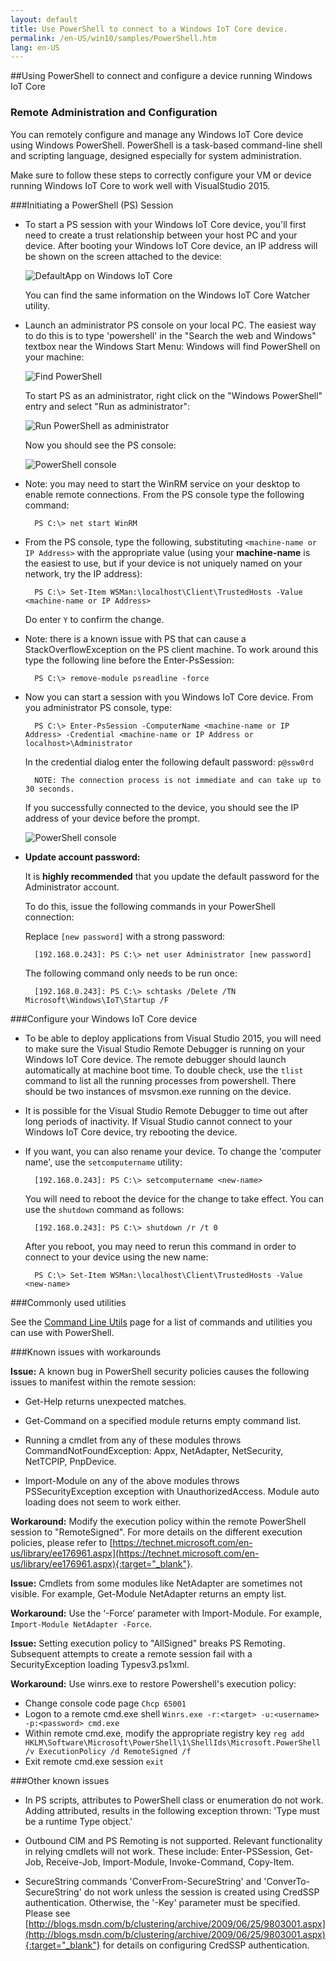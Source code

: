 ```yaml
---
layout: default
title: Use PowerShell to connect to a Windows IoT Core device.
permalink: /en-US/win10/samples/PowerShell.htm
lang: en-US
---
```


##Using PowerShell to connect and configure a device running Windows IoT Core

### Remote Administration and Configuration
You can remotely configure and manage any Windows IoT Core device using Windows PowerShell. PowerShell is a task-based command-line shell and scripting language, designed especially for system administration.

Make sure to follow these steps to correctly configure your VM or device running Windows IoT Core to work well with VisualStudio 2015.

###Initiating a PowerShell (PS) Session
* To start a PS session with your Windows IoT Core device, you'll first need to create a trust relationship between your host PC and your device. After booting your Windows IoT Core device, an IP address will be shown on the screen attached to the device:

    ![DefaultApp on Windows IoT Core]({{site.baseurl}}/images/DefaultApp.png)

    You can find the same information on the Windows IoT Core Watcher utility.

* Launch an administrator PS console on your local PC. The easiest way to do this is to type 'powershell' in the "Search the web and Windows" textbox near the Windows Start Menu: Windows will find PowerShell on your machine:

    ![Find PowerShell]({{site.baseurl}}/images/powershell/start-ps.png)

    To start PS as an administrator, right click on the "Windows PowerShell" entry and select "Run as administrator":

    ![Run PowerShell as administrator]({{site.baseurl}}/images/powershell/start-ps2.png)

    Now you should see the PS console:

    ![PowerShell console]({{site.baseurl}}/images/powershell/ps.PNG)

* Note: you may need to start the WinRM service on your desktop to enable remote connections. From the PS console type the following command:

        PS C:\> net start WinRM

* From the PS console, type the following, substituting `<machine-name or IP Address>` with the appropriate value (using your **machine-name** is the easiest to use, but if your device is not uniquely named on your network, try the IP address):

        PS C:\> Set-Item WSMan:\localhost\Client\TrustedHosts -Value <machine-name or IP Address>

    Do enter `Y` to confirm the change.

* Note: there is a known issue with PS that can cause a StackOverflowException on the PS client machine.  To work around this type the following line before the Enter-PsSession:

        PS C:\> remove-module psreadline -force

* Now you can start a session with you Windows IoT Core device. From you administrator PS console, type:

        PS C:\> Enter-PsSession -ComputerName <machine-name or IP Address> -Credential <machine-name or IP Address or localhost>\Administrator

    In the credential dialog enter the following default password: `p@ssw0rd`

        NOTE: The connection process is not immediate and can take up to 30 seconds.

    If you successfully connected to the device, you should see the IP address of your device before the prompt.

    ![PowerShell console]({{site.baseurl}}/images/powershell/ps_device.png)

* **Update account password:**

	It is **highly recommended** that you update the default password for the Administrator account.

    To do this, issue the following commands in your PowerShell connection:

    Replace `[new password]` with a strong password:

        [192.168.0.243]: PS C:\> net user Administrator [new password]

    The following command only needs to be run once:

        [192.168.0.243]: PS C:\> schtasks /Delete /TN Microsoft\Windows\IoT\Startup /F

###Configure your Windows IoT Core device

* To be able to deploy applications from Visual Studio 2015, you will need to make sure the Visual Studio Remote Debugger is running on your Windows IoT Core device. The remote debugger should launch automatically at machine boot time. To double check, use the `tlist` command to list all the running processes from powershell. There should be two instances of msvsmon.exe running on the device.

* It is possible for the Visual Studio Remote Debugger to time out after long periods of inactivity.  If Visual Studio cannot connect to your Windows IoT Core device, try rebooting the device.

* If you want, you can also rename your device. To change the 'computer name', use the `setcomputername` utility:

        [192.168.0.243]: PS C:\> setcomputername <new-name>

    You will need to reboot the device for the change to take effect. You can use the `shutdown` command as follows:

        [192.168.0.243]: PS C:\> shutdown /r /t 0

    After you reboot, you may need to rerun this command in order to connect to your device using the new name:

        PS C:\> Set-Item WSMan:\localhost\Client\TrustedHosts -Value <new-name>

###Commonly used utilities

See the [Command Line Utils]({{site.baseurl}}/{{page.lang}}/win10/tools/CommandLineUtils.htm) page for a list of commands and utilities you can use with PowerShell.

###Known issues with workarounds

**Issue:** A known bug in PowerShell security policies causes the following issues to manifest within the remote session:

* Get-Help returns unexpected matches.

* Get-Command on a specified module returns empty command list.

* Running a cmdlet from any of these modules throws CommandNotFoundException: Appx, NetAdapter, NetSecurity, NetTCPIP, PnpDevice.

* Import-Module on any of the above modules throws PSSecurityException exception with UnauthorizedAccess. Module auto loading does not seem to work either.

**Workaround:** Modify the execution policy within the remote PowerShell session to "RemoteSigned". For more details on the different execution policies, please refer to [https://technet.microsoft.com/en-us/library/ee176961.aspx](https://technet.microsoft.com/en-us/library/ee176961.aspx){:target="_blank"}.

**Issue:** Cmdlets from some modules like NetAdapter are sometimes not visible. For example, Get-Module NetAdapter returns an empty list. 

**Workaround:** Use the ‘-Force’ parameter with Import-Module. For example, `Import-Module NetAdapter -Force`.

**Issue:** Setting execution policy to "AllSigned" breaks PS Remoting. Subsequent attempts to create a remote session fail with a SecurityException loading Typesv3.ps1xml. 

**Workaround:** Use winrs.exe to restore Powershell's execution policy:

* Change console code page `Chcp 65001`
* Logon to a remote cmd.exe shell `Winrs.exe -r:<target> -u:<username> -p:<password> cmd.exe`
* Within remote cmd.exe, modify the appropriate registry key `reg add HKLM\Software\Microsoft\PowerShell\1\ShellIds\Microsoft.PowerShell /v ExecutionPolicy /d RemoteSigned /f`
* Exit remote cmd.exe session `exit`

###Other known issues

* In PS scripts, attributes  to PowerShell class or enumeration do not work. Adding attributed, results in the following exception thrown: 'Type must be a runtime Type object.'

* Outbound CIM and PS Remoting is not supported. Relevant functionality in relying cmdlets will not work. These include: Enter-PSSession, Get-Job, Receive-Job, Import-Module, Invoke-Command, Copy-Item.

* SecureString commands 'ConverFrom-SecureString' and 'ConverTo-SecureString' do not work unless the session is created using CredSSP authentication. Otherwise, the '-Key' parameter must be specified. Please see [http://blogs.msdn.com/b/clustering/archive/2009/06/25/9803001.aspx](http://blogs.msdn.com/b/clustering/archive/2009/06/25/9803001.aspx){:target="_blank"} for details on configuring CredSSP authentication.
